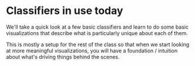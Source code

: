# Classifiers in use today

We'll take a quick look at a few basic classifiers and learn to do some basic visualizations
that describe what is particularly unique about each of them.

This is mostly a setup for the rest of the class so that when we start looking at more meaningful
visualizations, you will have a foundation / intuition about what's driving things behind
the scenes.
